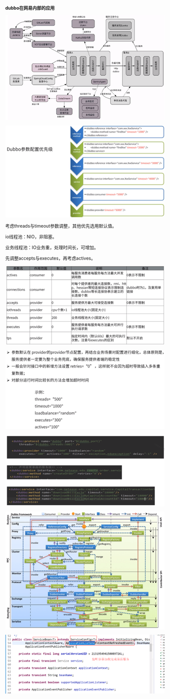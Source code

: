 **dubbo在网易内部的应用**



![](云课堂微服务技术架构.png)



![](dubbo参数调优.png)



考虑threads与timeout参数调整，其他优先选用默认值。

io线程池：NIO，非阻塞。

业务线程池：IO业务重，处理时间长，可增加。

先调整accepts与executes，再考虑actives。

![](dubbo重要调优参数.png)



![](dubbo默认参数.png)



![](参数配置示例.png)



![](工作原理.png)



![](serviceBean.png)

